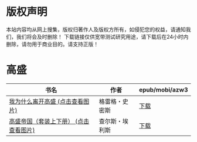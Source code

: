 # 版权声明

本站内容均从网上搜集，版权归著作人及版权方所有，如侵犯您的权益，请通知我们，我们将会及时删除！ 下载链接仅供宽带测试研究用途，请下载后在24小时内删除，请勿用于商业目的。请支持正版！

# 高盛

| 书名 | 作者 | epub/mobi/azw3 |
| --- | --- | --- |
| [我为什么离开高盛 (点击查看图片)](https://www.dushupai.com/attachment/2024/06/04/8f8500463cc3a99a.jpg) | 格雷格・史密斯 | [下载](https://url89.ctfile.com/f/31084289-1357024330-c9003b?p=8866) |
| [高盛帝国（套装上下册） (点击查看图片)](https://www.dushupai.com/attachment/2024/06/04/e6bd4ba2d8e2678d.jpg) | 查尔斯・埃利斯 | [下载](https://url89.ctfile.com/f/31084289-1357023976-b41d46?p=8866) |
